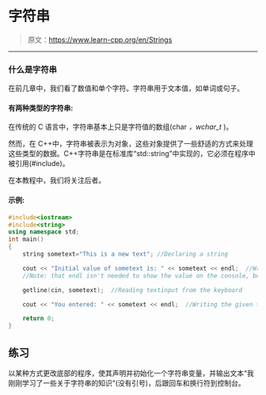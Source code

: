 # 字符串

> 原文：<https://www.learn-cpp.org/en/Strings>

* * *

### 什么是字符串

在前几章中，我们看了数值和单个字符。字符串用于文本值，如单词或句子。

#### 有两种类型的字符串:

在传统的 C 语言中，字符串基本上只是字符值的数组(char *，wchar_t* )。

然而，在 C++中，字符串被表示为对象，这些对象提供了一些舒适的方式来处理这些类型的数据。C++字符串是在标准库“std::string”中实现的，它必须在程序中被引用(#include)。

在本教程中，我们将关注后者。

#### 示例:

```cpp
#include<iostream> 
#include<string>
using namespace std; 
int main() 
{ 
    string sometext="This is a new text"; //Declaring a string

    cout << "Initial value of sometext is: " << sometext << endl;  //Writing the initial text to the console.
    //Note: that endl isn't needed to show the value on the console, but adds a new line at the end

    getline(cin, sometext);  //Reading textinput from the keyboard

    cout << "You entered: " << sometext << endl;  //Writing the given text back to the console.

    return 0;
} 
```

## 练习

以某种方式更改底部的程序，使其声明并初始化一个字符串变量，并输出文本“我刚刚学习了一些关于字符串的知识”(没有引号)，后跟回车和换行符到控制台。